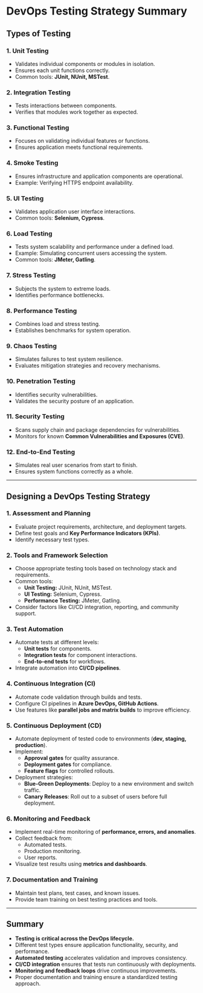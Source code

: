 # DevOps Testing Strategy Summary

## **Types of Testing**

### **1. Unit Testing**
- Validates individual components or modules in isolation.
- Ensures each unit functions correctly.
- Common tools: **JUnit, NUnit, MSTest**.

### **2. Integration Testing**
- Tests interactions between components.
- Verifies that modules work together as expected.

### **3. Functional Testing**
- Focuses on validating individual features or functions.
- Ensures application meets functional requirements.

### **4. Smoke Testing**
- Ensures infrastructure and application components are operational.
- Example: Verifying HTTPS endpoint availability.

### **5. UI Testing**
- Validates application user interface interactions.
- Common tools: **Selenium, Cypress**.

### **6. Load Testing**
- Tests system scalability and performance under a defined load.
- Example: Simulating concurrent users accessing the system.
- Common tools: **JMeter, Gatling**.

### **7. Stress Testing**
- Subjects the system to extreme loads.
- Identifies performance bottlenecks.

### **8. Performance Testing**
- Combines load and stress testing.
- Establishes benchmarks for system operation.

### **9. Chaos Testing**
- Simulates failures to test system resilience.
- Evaluates mitigation strategies and recovery mechanisms.

### **10. Penetration Testing**
- Identifies security vulnerabilities.
- Validates the security posture of an application.

### **11. Security Testing**
- Scans supply chain and package dependencies for vulnerabilities.
- Monitors for known **Common Vulnerabilities and Exposures (CVE)**.

### **12. End-to-End Testing**
- Simulates real user scenarios from start to finish.
- Ensures system functions correctly as a whole.

---

## **Designing a DevOps Testing Strategy**

### **1. Assessment and Planning**
- Evaluate project requirements, architecture, and deployment targets.
- Define test goals and **Key Performance Indicators (KPIs)**.
- Identify necessary test types.

### **2. Tools and Framework Selection**
- Choose appropriate testing tools based on technology stack and requirements.
- Common tools:
  - **Unit Testing:** JUnit, NUnit, MSTest.
  - **UI Testing:** Selenium, Cypress.
  - **Performance Testing:** JMeter, Gatling.
- Consider factors like CI/CD integration, reporting, and community support.

### **3. Test Automation**
- Automate tests at different levels:
  - **Unit tests** for components.
  - **Integration tests** for component interactions.
  - **End-to-end tests** for workflows.
- Integrate automation into **CI/CD pipelines**.

### **4. Continuous Integration (CI)**
- Automate code validation through builds and tests.
- Configure CI pipelines in **Azure DevOps, GitHub Actions**.
- Use features like **parallel jobs and matrix builds** to improve efficiency.

### **5. Continuous Deployment (CD)**
- Automate deployment of tested code to environments (**dev, staging, production**).
- Implement:
  - **Approval gates** for quality assurance.
  - **Deployment gates** for compliance.
  - **Feature flags** for controlled rollouts.
- Deployment strategies:
  - **Blue-Green Deployments**: Deploy to a new environment and switch traffic.
  - **Canary Releases**: Roll out to a subset of users before full deployment.

### **6. Monitoring and Feedback**
- Implement real-time monitoring of **performance, errors, and anomalies**.
- Collect feedback from:
  - Automated tests.
  - Production monitoring.
  - User reports.
- Visualize test results using **metrics and dashboards**.

### **7. Documentation and Training**
- Maintain test plans, test cases, and known issues.
- Provide team training on best testing practices and tools.

---

## **Summary**
- **Testing is critical across the DevOps lifecycle.**
- Different test types ensure application functionality, security, and performance.
- **Automated testing** accelerates validation and improves consistency.
- **CI/CD integration** ensures that tests run continuously with deployments.
- **Monitoring and feedback loops** drive continuous improvements.
- Proper documentation and training ensure a standardized testing approach.

